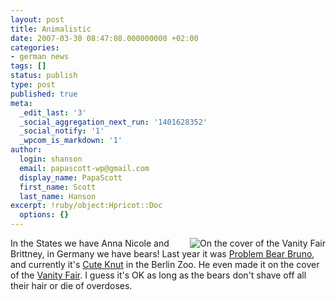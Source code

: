 ```yaml
---
layout: post
title: Animalistic
date: 2007-03-30 08:47:08.000000000 +02:00
categories:
- german news
tags: []
status: publish
type: post
published: true
meta:
  _edit_last: '3'
  _social_aggregation_next_run: '1401628352'
  _social_notify: '1'
  _wpcom_is_markdown: '1'
author:
  login: shanson
  email: papascott-wp@gmail.com
  display_name: PapaScott
  first_name: Scott
  last_name: Hanson
excerpt: !ruby/object:Hpricot::Doc
  options: {}
---
```

<p><a href="http://vanityfair.de/"><img src="https://www.papascott.de/wordpress/wp-content/uploads/2007/03/on-the-cover-of-the-vanity-fair.jpg" alt="On the cover of the Vanity Fair" title="Cute Knut" align="right" /></a>In the States we have Anna Nicole and Brittney, in Germany we have bears! Last year it was <a href="http://www.spiegel.de/international/0,1518,k-6937,00.html">Problem Bear Bruno</a>, and currently it's <a href="http://www.spiegel.de/international/0,1518,k-7098,00.html">Cute Knut</a> in the Berlin Zoo. He even made it on the cover of the <a href="http://vanityfair.de/">Vanity Fair</a>. I guess it's OK as long as the bears don't shave off all their hair or die of overdoses.</p>
